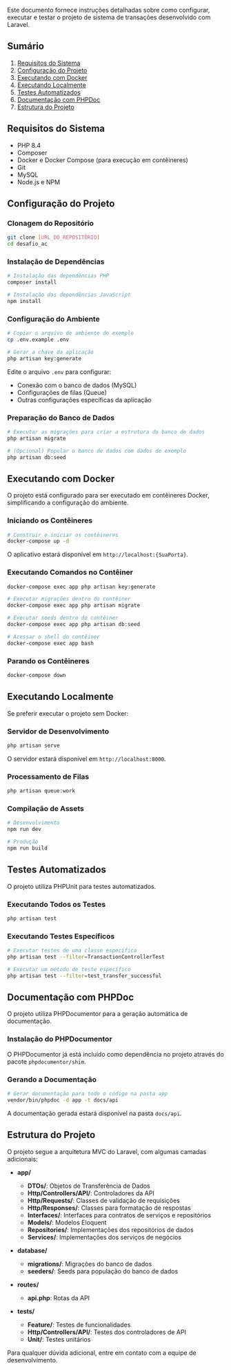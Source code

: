 Este documento fornece instruções detalhadas sobre como configurar, executar e testar o projeto de sistema de transações
desenvolvido com Laravel.

## Sumário

1. [Requisitos do Sistema](#requisitos-do-sistema)
2. [Configuração do Projeto](#configura%C3%A7%C3%A3o-do-projeto)
3. [Executando com Docker](#executando-com-docker)
4. [Executando Localmente](#executando-localmente)
5. [Testes Automatizados](#testes-automatizados)
6. [Documentação com PHPDoc](#documenta%C3%A7%C3%A3o-com-phpdoc)
7. [Estrutura do Projeto](#estrutura-do-projeto)

## Requisitos do Sistema

- PHP 8.4
- Composer
- Docker e Docker Compose (para execução em contêineres)
- Git
- MySQL
- Node.js e NPM

## Configuração do Projeto

### Clonagem do Repositório

``` bash
git clone [URL_DO_REPOSITÓRIO]
cd desafio_ac
```

### Instalação de Dependências

``` bash
# Instalação das dependências PHP
composer install

# Instalação das dependências JavaScript
npm install
```

### Configuração do Ambiente

``` bash
# Copiar o arquivo de ambiente de exemplo
cp .env.example .env

# Gerar a chave da aplicação
php artisan key:generate
```

Edite o arquivo `.env` para configurar:

- Conexão com o banco de dados (MySQL)
- Configurações de filas (Queue)
- Outras configurações específicas da aplicação

### Preparação do Banco de Dados

``` bash
# Executar as migrações para criar a estrutura do banco de dados
php artisan migrate

# (Opcional) Popular o banco de dados com dados de exemplo
php artisan db:seed
```

## Executando com Docker

O projeto está configurado para ser executado em contêineres Docker, simplificando a configuração do ambiente.

### Iniciando os Contêineres

``` bash
# Construir e iniciar os contêineres
docker-compose up -d
```

O aplicativo estará disponível em `http://localhost:{SuaPorta}`.

### Executando Comandos no Contêiner

``` bash
docker-compose exec app php artisan key:generate

# Executar migrações dentro do contêiner
docker-compose exec app php artisan migrate

# Executar seeds dentro do contêiner
docker-compose exec app php artisan db:seed

# Acessar o shell do contêiner
docker-compose exec app bash
```

### Parando os Contêineres

``` bash
docker-compose down
```

## Executando Localmente

Se preferir executar o projeto sem Docker:

### Servidor de Desenvolvimento

``` bash
php artisan serve
```

O servidor estará disponível em `http://localhost:8000`.

### Processamento de Filas

``` bash
php artisan queue:work
```

### Compilação de Assets

``` bash
# Desenvolvimento
npm run dev

# Produção
npm run build
```

## Testes Automatizados

O projeto utiliza PHPUnit para testes automatizados.

### Executando Todos os Testes

``` bash
php artisan test
```

### Executando Testes Específicos

``` bash
# Executar testes de uma classe específica
php artisan test --filter=TransactionControllerTest

# Executar um método de teste específico
php artisan test --filter=test_transfer_successful
```

## Documentação com PHPDoc

O projeto utiliza PHPDocumentor para a geração automática de documentação.

### Instalação do PHPDocumentor

O PHPDocumentor já está incluído como dependência no projeto através do pacote `phpdocumentor/shim`.

### Gerando a Documentação

``` bash
# Gerar documentação para todo o código na pasta app
vendor/bin/phpdoc -d app -t docs/api
```

A documentação gerada estará disponível na pasta `docs/api`.

## Estrutura do Projeto

O projeto segue a arquitetura MVC do Laravel, com algumas camadas adicionais:

- **app/**
    - **DTOs/**: Objetos de Transferência de Dados
    - **Http/Controllers/API/**: Controladores da API
    - **Http/Requests/**: Classes de validação de requisições
    - **Http/Responses/**: Classes para formatação de respostas
    - **Interfaces/**: Interfaces para contratos de serviços e repositórios
    - **Models/**: Modelos Eloquent
    - **Repositories/**: Implementações dos repositórios de dados
    - **Services/**: Implementações dos serviços de negócios

- **database/**
    - **migrations/**: Migrações do banco de dados
    - **seeders/**: Seeds para população do banco de dados

- **routes/**
    - **api.php**: Rotas da API

- **tests/**
    - **Feature/**: Testes de funcionalidades
    - **Http/Controllers/API/**: Testes dos controladores de API
    - **Unit/**: Testes unitários

Para qualquer dúvida adicional, entre em contato com a equipe de desenvolvimento.
